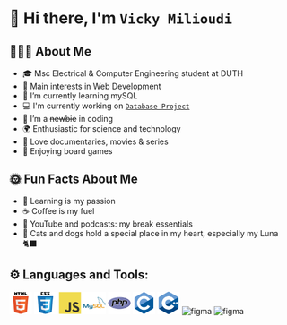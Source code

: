 <!-- About Me -->
# 👋 Hi there, I'm `Vicky Milioudi`

## 👩🏽‍💻 About Me
* 🎓 Msc Electrical & Computer Engineering student at DUTH
* 🔎 Main interests in Web Development
* 🌱 I’m currently learning mySQL
* 💻 I'm currently working on [`Database Project`](https://github.com/vicky-milioudi/College-Projects/tree/main/Databases)
* 🐣 I’m a ~~newbie~~ in coding
* 🌍 Enthusiastic for science and technology
* 🍿 Love documentaries, movies & series 
* 🎲 Enjoying board games

## 🌞 Fun Facts About Me
 * 🌌 Learning is my passion
 * ☕ Coffee is my fuel
 * 🔋 YouTube and podcasts: my break essentials
 * 🐾 Cats and dogs hold a special place in my heart, especially my Luna🐈‍⬛
  
<h2 align="left">⚙️ Languages and Tools:</h3>
<p align="left"> 
    <img src="https://raw.githubusercontent.com/devicons/devicon/master/icons/html5/html5-original-wordmark.svg" alt="html5" width="40" height="40"/> 
    <img src="https://raw.githubusercontent.com/devicons/devicon/master/icons/css3/css3-original-wordmark.svg" alt="css3" width="40" height="40"/> 
    <img src="https://raw.githubusercontent.com/devicons/devicon/master/icons/javascript/javascript-original.svg" alt="javascript" width="40" height="40"/> 
    <img src="https://raw.githubusercontent.com/devicons/devicon/master/icons/mysql/mysql-original-wordmark.svg" alt="mysql" width="40" height="40"/> 
    <img src="https://raw.githubusercontent.com/devicons/devicon/master/icons/php/php-original.svg" alt="php" width="40" height="40"/>
    <img src="https://raw.githubusercontent.com/devicons/devicon/master/icons/c/c-original.svg" alt="c" width="40" height="40"/> </a> 
    <img src="https://raw.githubusercontent.com/devicons/devicon/master/icons/cplusplus/cplusplus-original.svg" alt="cplusplus" width="40" height="40"/>
    <img src="https://upload.vectorlogo.zone/logos/visualstudio_code/images/a4381320-f83c-4a29-9db3-b241c1d096b1.svg" alt="figma" width="40" height="40"/> 
    <img src="https://www.vectorlogo.zone/logos/figma/figma-icon.svg" alt="figma" width="38" height="38"> 
</p>

